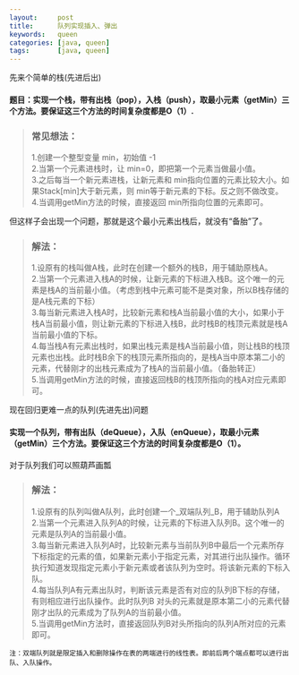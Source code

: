 ```yaml
---
layout:     post
title:      队列实现插入、弹出
keywords:   queen
categories: [java, queen]
tags:	    [java, queen]
---
```

先来个简单的栈(先进后出)

#### 题目：实现一个栈，带有出栈（pop），入栈（push），取最小元素（getMin）三个方法。要保证这三个方法的时间复杂度都是O（1）.

> ### 常见想法：
> 1.创建一个整型变量 min，初始值 -1  
> 2.当第一个元素进栈时，让 min=0，即把第一个元素当做最小值。  
> 3.之后每当一个新元素进栈，让新元素和 min指向位置的元素比较大小。如果Stack[min]大于新元素，则 min等于新元素的下标。反之则不做改变。  
> 4.当调用getMin方法的时候，直接返回 min所指向位置的元素即可。  

但这样子会出现一个问题，那就是这个最小元素出栈后，就没有“备胎”了。

> ### 解法：
> 1.设原有的栈叫做A栈，此时在创建一个额外的栈B，用于辅助原栈A。  
> 2.当第一个元素进入栈A的时候，让新元素的下标进入栈B。这个唯一的元素是栈A的当前最小值。（考虑到栈中元素可能不是类对象，所以B栈存储的是A栈元素的下标）  
> 3.每当新元素进入栈A时，比较新元素和栈A当前最小值的大小，如果小于栈A当前最小值，则让新元素的下标进入栈B，此时栈B的栈顶元素就是栈A当前最小值的下标。  
> 4.每当栈A有元素出栈时，如果出栈元素是栈A当前最小值，则让栈B的栈顶元素也出栈。此时栈B余下的栈顶元素所指向的，是栈A当中原本第二小的元素，代替刚才的出栈元素成为了栈A的当前最小值。（备胎转正）  
> 5.当调用getMin方法的时候，直接返回栈B的栈顶所指向的栈A对应元素即可。

现在回归更难一点的队列(先进先出)问题

#### 实现一个队列，带有出队（deQueue），入队（enQueue），取最小元素（getMin）三个方法。要保证这三个方法的时间复杂度都是O（1）。

对于队列我们可以照葫芦画瓢

> ### 解法：
> 1.设原有的队列叫做A队列，此时创建一个_双端队列_B，用于辅助队列A  
> 2.当第一个元素进入队列A的时候，让元素的下标进入队列B。这个唯一的元素是队列A的当前最小值。  
> 3.每当新元素进入队列A时，比较新元素与当前队列B中最后一个元素所存下标指定的元素的值，如果新元素小于指定元素，对其进行出队操作。循环执行知道发现指定元素小于新元素或者该队列为空时。将该新元素的下标入队。  
> 4.每当队列A有元素出队时，判断该元素是否有对应的队列B下标的存储，有则相应进行出队操作。此时队列B 对头的元素就是原本第二小的元素代替刚才出队的元素成为了队列A的当前最小值。  
> 5.当调用getMin方法时，直接返回队列B对头所指向的队列A所对应的元素即可。  
```
注：双端队列就是限定插入和删除操作在表的两端进行的线性表。即前后两个端点都可以进行出队、入队操作。  
```